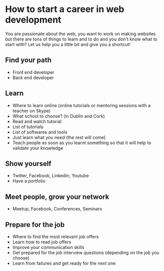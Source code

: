 # How to start a career in web development

You are passionate about the web, you want to work on making websites but there are tons of things to learn and to do and you don't know what to start with? Let us help you a little bit and give you a shortcut!

## Find your path
- Front end developer
- Back end developer

## Learn
- Where to learn online (online tutorials or mentoring sessions with a teacher on Skype)
- What school to choose? (in Dublin and Cork)
- Read and watch tutorial
- List of tutorials
- List of softwares and tools
- Just learn what you need (the rest will come)
- Teach people as soon as you learnt something so that it will help to validate your knowledge

## Show yourself
- Twitter, Facebook, Linkedin, Youtube
- Have a portfolio

## Meet people, grow your network
- Meetup, Facebook, Conferences, Seminars

## Prepare for the job
- Where to find the most relevant job offers
- Learn how to read job offers
- Improve your communication skills
- Get prepared for the job interview questions (depending on the job you choose)
- Learn from failures and get ready for the next one

